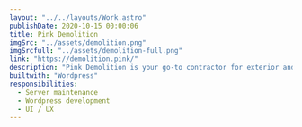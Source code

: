 ```yaml
---
layout: "../../layouts/Work.astro"
publishDate: 2020-10-15 00:00:06
title: Pink Demolition
imgSrc: "../assets/demolition.png"
imgSrcfull: "../assets/demolition-full.png"
link: "https://demolition.pink/"
description: "Pink Demolition is your go-to contractor for exterior and interior demo-work."
builtwith: "Wordpress"
responsibilities:
  - Server maintenance
  - Wordpress development
  - UI / UX
---
```

